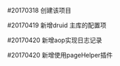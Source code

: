 


#20170318  创建该项目

#20170419  新增druid  主库的配置项

#20170420  新增aop实现日志记录

#20170420  新增使用pageHelper插件
